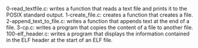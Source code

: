 0-read_textfile.c: writes a function that reads a text file and prints it to the POSIX standard output.
1-create_file.c: creates a function that creates a file.
2-append_text_to_file.c: writes a function that appends text at the end of a file.
3-cp.c: writes a program that copies the content of a file to another file.
100-elf_header.c: writes a program that displays the information contained in the ELF header at the start of an ELF file.
